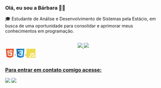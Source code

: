 ### Olá, eu sou a Bárbara 🙋‍♀️


🎓 Estudante de Análise e Desenvolvimento de Sistemas pela Estácio, em busca de uma oportunidade para consolidar e aprimorar meus conhecimentos em programação.

##

<div align="center">
  <a href="https://github.com/barbaramarchi">
  <img height="160em" src="https://github-readme-stats.vercel.app/api?username=barbaramarchi&show_icons=true&theme=tokyonight&include_all_commits=true&count_private=true"/>
  <img height="160em" src="https://github-readme-stats.vercel.app/api/top-langs/?username=barbaramarchi&layout=compact&langs_count=7&theme=tokyonight"/>
</div>


 
<div style="display: inline_block"<br>
 <img align="center" alt="babi-HTML" altura="20" largura="10" src="https://raw.githubusercontent.com/devicons/devicon/master/icons/html5/html5-original.svg" height= "30"; width= "30">
 <img align="center" alt="babi-CSS" altura="20" largura="10" src="https://raw.githubusercontent.com/devicons/devicon/master/icons/css3/css3-original.svg" height= "30"; width= "30">
  <img align="center" alt="babi-Js" altura="20" largura="10" src="https://raw.githubusercontent.com/devicons/devicon/master/icons/javascript/javascript-plain.svg" height= "30"; width= "30">
</div>

##

### Para entrar em contato comigo acesse:

<div>
  <a href = "mailto:barbara.rmarchi@gmail.com"><img src="https://img.shields.io/badge/-Gmail-%23333?style=for-the-badge&logo=gmail&logoColor=red" target="_blank"></a>
  <a href="https://www.linkedin.com/in/barbara-marchi-desenvolvedora/" target="_blank"><img src="https://img.shields.io/badge/-LinkedIn-%230077B5?style=for-the-badge&logo=linkedin&logoColor=white" target="_blank"></a>
</div>
